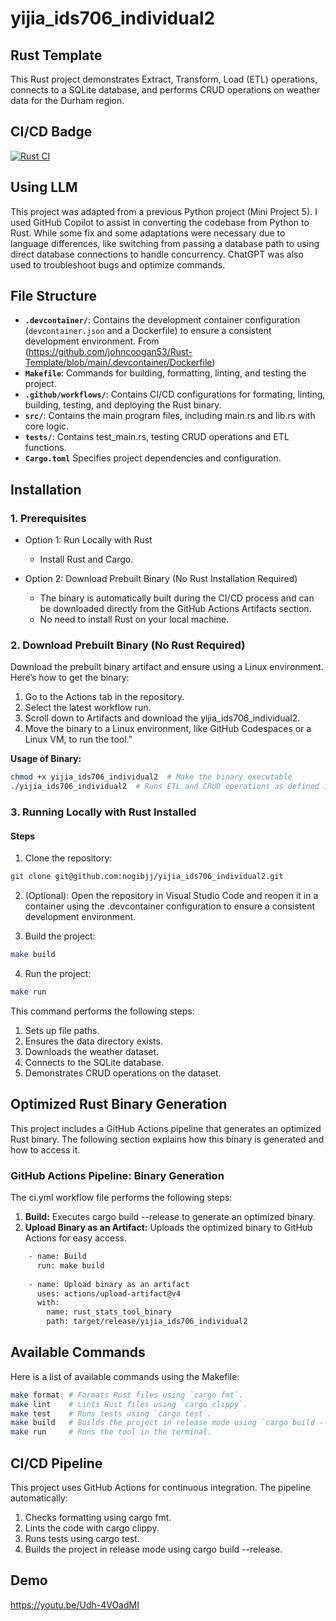 # yijia_ids706_individual2

## Rust Template
This Rust project demonstrates Extract, Transform, Load (ETL) operations, connects to a SQLite database, and performs CRUD operations on weather data for the Durham region.

## CI/CD Badge
[![Rust CI](https://github.com/nogibjj/yijia_ids706_individual2/actions/workflows/ci.yml/badge.svg)](https://github.com/nogibjj/yijia_ids706_individual2/actions/workflows/ci.yml)

##  Using LLM 
This project was adapted from a previous Python project (Mini Project 5). I used GitHub Copilot to assist in converting the codebase from Python to Rust. While some fix and some adaptations were necessary due to language differences, like switching from passing a database path to using direct database connections to handle concurrency. ChatGPT was also used to troubleshoot bugs and optimize commands.

## File Structure

- **`.devcontainer/`**: Contains the development container configuration (`devcontainer.json` and a Dockerfile) to ensure a consistent development environment. From (https://github.com/johncoogan53/Rust-Template/blob/main/.devcontainer/Dockerfile)
- **`Makefile`**: Commands for building, formatting, linting, and testing the project.
- **`.github/workflows/`**: Contains CI/CD configurations for formating, linting, building, testing, and deploying the Rust binary.
- **`src/`**: Contains the main program files, including main.rs and lib.rs with core logic.
- **`tests/`**: Contains test_main.rs, testing CRUD operations and ETL functions.
- **`Cargo.toml`** Specifies project dependencies and configuration.

## Installation

### 1. Prerequisites
- Option 1: Run Locally with Rust
    - Install Rust and Cargo.

- Option 2: Download Prebuilt Binary (No Rust Installation Required)
    - The binary is automatically built during the CI/CD process and can be downloaded directly from the GitHub Actions Artifacts section.
    - No need to install Rust on your local machine.
      
### 2. Download Prebuilt Binary (No Rust Required)
Download the prebuilt binary artifact and ensure using a Linux environment.
Here’s how to get the binary:
1. Go to the Actions tab in the repository.
2. Select the latest workflow run.
3. Scroll down to Artifacts and download the yijia_ids706_individual2.
4. Move the binary to a Linux environment, like GitHub Codespaces or a Linux VM, to run the tool."

**Usage of Binary:** 
```sh
chmod +x yijia_ids706_individual2  # Make the binary executable
./yijia_ids706_individual2  # Runs ETL and CRUD operations as defined in main.rs
```

### 3. Running Locally with Rust Installed
#### Steps
1. Clone the repository:

```sh
git clone git@github.com:nogibjj/yijia_ids706_individual2.git
```

2. (Optional): Open the repository in Visual Studio Code and reopen it in a container using the .devcontainer configuration to ensure a consistent development environment.

3. Build the project:
```sh
make build 
```

4. Run the project:
```sh
make run 
```
This command performs the following steps:
1. Sets up file paths.
2. Ensures the data directory exists.
3. Downloads the weather dataset.
4. Connects to the SQLite database.
5. Demonstrates CRUD operations on the dataset.

## Optimized Rust Binary Generation
This project includes a GitHub Actions pipeline that generates an optimized Rust binary. The following section explains how this binary is generated and how to access it.

### GitHub Actions Pipeline: Binary Generation
The ci.yml workflow file performs the following steps:

1. **Build:** Executes cargo build --release to generate an optimized binary.
2. **Upload Binary as an Artifact:** Uploads the optimized binary to GitHub Actions for easy access.
```sh
    - name: Build
      run: make build 
      
    - name: Upload binary as an artifact
      uses: actions/upload-artifact@v4
      with:
        name: rust_stats_tool_binary
        path: target/release/yijia_ids706_individual2
```

## Available Commands
Here is a list of available commands using the Makefile:
```sh
make format  # Formats Rust files using `cargo fmt`.
make lint    # Lints Rust files using `cargo clippy`.
make test    # Runs tests using `cargo test`.
make build   # Builds the project in release mode using `cargo build --release`.
make run     # Runs the tool in the terminal.
```

## CI/CD Pipeline
This project uses GitHub Actions for continuous integration. The pipeline automatically:

1. Checks formatting using cargo fmt.
2. Lints the code with cargo clippy.
3. Runs tests using cargo test.
4. Builds the project in release mode using cargo build --release.

## Demo
https://youtu.be/Udh-4VOadMI
